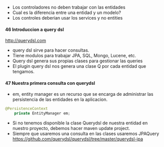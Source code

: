 * Los controladores no deben trabajar con las entidades
* Cual es la diferencia entre una entidad y un modelo?
* Los controles deberian usar los services y no entities

#### 46 Introduccion a query dsl

http://querydsl.com
* query dsl sirve para hacer consultas.
* Tiene modulos para trabajar JPA, SQL, Mongo, Lucene, etc.
* Query dsl genera sus propias clases para gestionar las queries
* El plugin query dsl nos genera una clase Q por cada entidad que tengamos.

#### 47 Nuestra primera consulta con querydsl
* em, entity manager es un recurso que se encarga de administrar las persistencia de las entidades en la aplicacion.
```java
@PersistenceContext
    private EntityManager em;
 ```   
* Si no tenemos disponible la clase Querydsl de nuestra entidad en nuestro proyecto, debemos hacer maven update project.
* Siempre que usaremos una consulta en las clases usaremos JPAQuery
https://github.com/querydsl/querydsl/tree/master/querydsl-jpa





